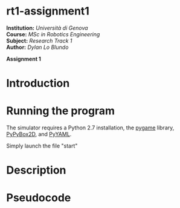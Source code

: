 # rt1-assignment1
**Institution:** *Università di Genova*<br>
**Course:** *MSc in Robotics Engineering*<br>
**Subject:** *Research Track 1*<br>
**Author:** *Dylan Lo Blundo*<br>

**Assignment 1**<br>

**Introduction**
============================


**Running the program**
============================
The simulator requires a Python 2.7 installation, the [pygame](http://pygame.org/) library, [PyPyBox2D](https://pypi.python.org/pypi/pypybox2d/2.1-r331), and [PyYAML](https://pypi.python.org/pypi/PyYAML/).

Simply launch the file "start"

**Description**
============================


**Pseudocode**
============================

